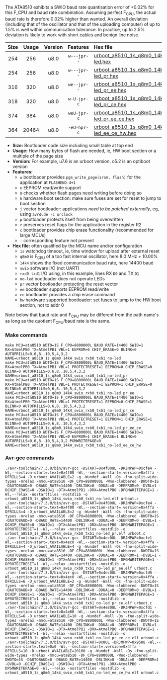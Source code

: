 The ATA8510 exhibits a SWIO baud rate quantisation error of +0.02% for this F_CPU and baud rate combination. Assuming perfect F<sub>CPU</sub>, the actual baud rate is therefore 0.02% higher than wanted. An overall deviation (including that of the oscillator and that of the uploading computer) of up to 1.5% is well within communication tolerance. In practice, up to 2.5% deviation is likely to work with short cables and benign line noise.

|Size|Usage|Version|Features|Hex file|
|:-:|:-:|:-:|:-:|:--|
|254|256|u8.0|`w---jpr--`|[urboot_a8510_1s_q8m0_14k4_swio_rxb0_txb1_no-led.hex](https://raw.githubusercontent.com/stefanrueger/urboot.hex/main/mcus/ata8510/watchdog_1_s/internal_oscillator_q%2B10.00%25/%2B8m000000_hz/%2B%2B14k4_baud/swio_rxb0_txb1/no-led/urboot_a8510_1s_q8m0_14k4_swio_rxb0_txb1_no-led.hex)|
|254|256|u8.0|`w---jpr--`|[urboot_a8510_1s_q8m0_14k4_swio_rxb0_txb1_no-led_pr.hex](https://raw.githubusercontent.com/stefanrueger/urboot.hex/main/mcus/ata8510/watchdog_1_s/internal_oscillator_q%2B10.00%25/%2B8m000000_hz/%2B%2B14k4_baud/swio_rxb0_txb1/no-led/urboot_a8510_1s_q8m0_14k4_swio_rxb0_txb1_no-led_pr.hex)|
|316|320|u8.0|`we--jpr--`|[urboot_a8510_1s_q8m0_14k4_swio_rxb0_txb1_no-led_pr_ee.hex](https://raw.githubusercontent.com/stefanrueger/urboot.hex/main/mcus/ata8510/watchdog_1_s/internal_oscillator_q%2B10.00%25/%2B8m000000_hz/%2B%2B14k4_baud/swio_rxb0_txb1/no-led/urboot_a8510_1s_q8m0_14k4_swio_rxb0_txb1_no-led_pr_ee.hex)|
|318|320|u8.0|`w-U-jpr-c`|[urboot_a8510_1s_q8m0_14k4_swio_rxb0_txb1_no-led_pr_ce.hex](https://raw.githubusercontent.com/stefanrueger/urboot.hex/main/mcus/ata8510/watchdog_1_s/internal_oscillator_q%2B10.00%25/%2B8m000000_hz/%2B%2B14k4_baud/swio_rxb0_txb1/no-led/urboot_a8510_1s_q8m0_14k4_swio_rxb0_txb1_no-led_pr_ce.hex)|
|374|384|u8.0|`weU-jpr-c`|[urboot_a8510_1s_q8m0_14k4_swio_rxb0_txb1_no-led_pr_ee_ce.hex](https://raw.githubusercontent.com/stefanrueger/urboot.hex/main/mcus/ata8510/watchdog_1_s/internal_oscillator_q%2B10.00%25/%2B8m000000_hz/%2B%2B14k4_baud/swio_rxb0_txb1/no-led/urboot_a8510_1s_q8m0_14k4_swio_rxb0_txb1_no-led_pr_ee_ce.hex)|
|364|20464|u8.0|`-eU-hpr-c`|[urboot_a8510_1s_q8m0_14k4_swio_rxb0_txb1_no-led_ee_ce_hw.hex](https://raw.githubusercontent.com/stefanrueger/urboot.hex/main/mcus/ata8510/watchdog_1_s/internal_oscillator_q%2B10.00%25/%2B8m000000_hz/%2B%2B14k4_baud/swio_rxb0_txb1/no-led/urboot_a8510_1s_q8m0_14k4_swio_rxb0_txb1_no-led_ee_ce_hw.hex)|

- **Size:** Bootloader code size including small table at top end
- **Usage:** How many bytes of flash are needed, ie, HW boot section or a multiple of the page size
- **Version:** For example, u7.6 is an urboot version, o5.2 is an optiboot version
- **Features:**
  + `w` bootloader provides `pgm_write_page(sram, flash)` for the application at `FLASHEND-4+1`
  + `e` EEPROM read/write support
  + `U` checks whether flash pages need writing before doing so
  + `h` hardware boot section: make sure fuses are set for reset to jump to boot section
  + `j` vector bootloader: applications *need to be patched externally*, eg, using `avrdude -c urclock`
  + `p` bootloader protects itself from being overwritten
  + `r` preserves reset flags for the application in the register R2
  + `c` bootloader provides chip erase functionality (recommended for large MCUs)
  + `-` corresponding feature not present
- **Hex file:** often qualified by the MCU name and/or configuration
  + `1s` watchdog timeout, ie, time window for upload after external reset
  + `q8m0` is F<sub>CPU</sub> of a too fast internal oscillator, here 8.0 MHz + 10.00%
  + `14k4` shows the fixed communication baud rate, here 14400 baud
  + `swio` software I/O (not UART)
  + `rxd0 txd1` I/O using, in this example, lines RX `D0` and TX `D1`
  + `no-led` bootloader does not operate LEDs
  + `pr` vector bootloader protecting the reset vector
  + `ee` bootloader supports EEPROM read/write
  + `ce` bootloader provides a chip erase command
  + `hw` hardware supported bootloader: set fuses to jump to the HW boot section, not to addr 0


Note below that baud rate and F<sub>CPU</sub> may be different from the path name's as long as the quotient F<sub>CPU</sub>/baud rate is the same.

### Make commands
```
make MCU=ata8510 WDTO=1S F_CPU=8800000L BAUD_RATE=14400 SWIO=1 RX=AtmelPB0 TX=AtmelPB1 VBL=1 EEPROM=0 CHIP_ERASE=0 BLINK=0 AUTOFRILLS=0,6,8..10,5,4,3,2 NAME=urboot_a8510_1s_q8m0_14k4_swio_rxb0_txb1_no-led
make MCU=ata8510 WDTO=1S F_CPU=8800000L BAUD_RATE=14400 SWIO=1 RX=AtmelPB0 TX=AtmelPB1 VBL=1 PROTECTRESET=1 EEPROM=0 CHIP_ERASE=0 BLINK=0 AUTOFRILLS=0,6,8..10,5,4,3,2 NAME=urboot_a8510_1s_q8m0_14k4_swio_rxb0_txb1_no-led_pr
make MCU=ata8510 WDTO=1S F_CPU=8800000L BAUD_RATE=14400 SWIO=1 RX=AtmelPB0 TX=AtmelPB1 VBL=1 PROTECTRESET=1 EEPROM=1 CHIP_ERASE=0 BLINK=0 AUTOFRILLS=0,6,8..10,5,4,3,2 NAME=urboot_a8510_1s_q8m0_14k4_swio_rxb0_txb1_no-led_pr_ee
make MCU=ata8510 WDTO=1S F_CPU=8800000L BAUD_RATE=14400 SWIO=1 RX=AtmelPB0 TX=AtmelPB1 VBL=1 PROTECTRESET=1 EEPROM=0 CHIP_ERASE=1 BLINK=0 AUTOFRILLS=0,6,8..10,5,4,3,2 NAME=urboot_a8510_1s_q8m0_14k4_swio_rxb0_txb1_no-led_pr_ce
make MCU=ata8510 WDTO=1S F_CPU=8800000L BAUD_RATE=14400 SWIO=1 RX=AtmelPB0 TX=AtmelPB1 VBL=1 PROTECTRESET=1 EEPROM=1 CHIP_ERASE=1 BLINK=0 AUTOFRILLS=0,6,8..10,5,4,3,2 NAME=urboot_a8510_1s_q8m0_14k4_swio_rxb0_txb1_no-led_pr_ee_ce
make MCU=ata8510 WDTO=1S F_CPU=8800000L BAUD_RATE=14400 SWIO=1 RX=AtmelPB0 TX=AtmelPB1 VBL=0 EEPROM=1 CHIP_ERASE=1 BLINK=0 AUTOFRILLS=0,6,8..10,5,4,3,2 PGMWRITEPAGE=0 NAME=urboot_a8510_1s_q8m0_14k4_swio_rxb0_txb1_no-led_ee_ce_hw
```

### Avr-gcc commands
```
./avr-toolchain/7.3.0/bin/avr-gcc -DSTART=0x4f00UL -DRJMPWP=0xcfe4 -Wl,--section-start=.text=0x4f00 -Wl,--section-start=.version=0x4ffa -DFRILLS=4 -D_urboot_AVAILABLE=2 -g -Wundef -Wall -Os -fno-split-wide-types -mrelax -mmcu=ata8510 -DF_CPU=8800000L -Wno-clobbered -DWDTO=1S -DAUTOBAUD=0 -DBAUD_RATE=14400 -DBLINK=0 -DDUAL=0 -DEEPROM=0 -DVBL=1 -DCHIP_ERASE=0 -DSWIO=1 -DTX=AtmelPB1 -DRX=AtmelPB0 -DPGMWRITEPAGE=1 -Wl,--relax -nostartfiles -nostdlib -o urboot_a8510_1s_q8m0_14k4_swio_rxb0_txb1_no-led.elf urboot.c
./avr-toolchain/7.3.0/bin/avr-gcc -DSTART=0x4f00UL -DRJMPWP=0xcfe4 -Wl,--section-start=.text=0x4f00 -Wl,--section-start=.version=0x4ffa -DFRILLS=4 -D_urboot_AVAILABLE=2 -g -Wundef -Wall -Os -fno-split-wide-types -mrelax -mmcu=ata8510 -DF_CPU=8800000L -Wno-clobbered -DWDTO=1S -DAUTOBAUD=0 -DBAUD_RATE=14400 -DBLINK=0 -DDUAL=0 -DEEPROM=0 -DVBL=1 -DCHIP_ERASE=0 -DSWIO=1 -DTX=AtmelPB1 -DRX=AtmelPB0 -DPGMWRITEPAGE=1 -DPROTECTRESET=1 -Wl,--relax -nostartfiles -nostdlib -o urboot_a8510_1s_q8m0_14k4_swio_rxb0_txb1_no-led_pr.elf urboot.c
./avr-toolchain/7.3.0/bin/avr-gcc -DSTART=0x4ec0UL -DRJMPWP=0xcfe1 -Wl,--section-start=.text=0x4ec0 -Wl,--section-start=.version=0x4ffa -DFRILLS=4 -D_urboot_AVAILABLE=4 -g -Wundef -Wall -Os -fno-split-wide-types -mrelax -mmcu=ata8510 -DF_CPU=8800000L -Wno-clobbered -DWDTO=1S -DAUTOBAUD=0 -DBAUD_RATE=14400 -DBLINK=0 -DDUAL=0 -DEEPROM=1 -DVBL=1 -DCHIP_ERASE=0 -DSWIO=1 -DTX=AtmelPB1 -DRX=AtmelPB0 -DPGMWRITEPAGE=1 -DPROTECTRESET=1 -Wl,--relax -nostartfiles -nostdlib -o urboot_a8510_1s_q8m0_14k4_swio_rxb0_txb1_no-led_pr_ee.elf urboot.c
./avr-toolchain/7.3.0/bin/avr-gcc -DSTART=0x4ec0UL -DRJMPWP=0xcfd5 -Wl,--section-start=.text=0x4ec0 -Wl,--section-start=.version=0x4ffa -DFRILLS=6 -D_urboot_AVAILABLE=2 -g -Wundef -Wall -Os -fno-split-wide-types -mrelax -mmcu=ata8510 -DF_CPU=8800000L -Wno-clobbered -DWDTO=1S -DAUTOBAUD=0 -DBAUD_RATE=14400 -DBLINK=0 -DDUAL=0 -DEEPROM=0 -DVBL=1 -DCHIP_ERASE=1 -DSWIO=1 -DTX=AtmelPB1 -DRX=AtmelPB0 -DPGMWRITEPAGE=1 -DPROTECTRESET=1 -Wl,--relax -nostartfiles -nostdlib -o urboot_a8510_1s_q8m0_14k4_swio_rxb0_txb1_no-led_pr_ce.elf urboot.c
./avr-toolchain/7.3.0/bin/avr-gcc -DSTART=0x4e80UL -DRJMPWP=0xcfd1 -Wl,--section-start=.text=0x4e80 -Wl,--section-start=.version=0x4ffa -DFRILLS=6 -D_urboot_AVAILABLE=10 -g -Wundef -Wall -Os -fno-split-wide-types -mrelax -mmcu=ata8510 -DF_CPU=8800000L -Wno-clobbered -DWDTO=1S -DAUTOBAUD=0 -DBAUD_RATE=14400 -DBLINK=0 -DDUAL=0 -DEEPROM=1 -DVBL=1 -DCHIP_ERASE=1 -DSWIO=1 -DTX=AtmelPB1 -DRX=AtmelPB0 -DPGMWRITEPAGE=1 -DPROTECTRESET=1 -Wl,--relax -nostartfiles -nostdlib -o urboot_a8510_1s_q8m0_14k4_swio_rxb0_txb1_no-led_pr_ee_ce.elf urboot.c
./avr-toolchain/7.3.0/bin/avr-gcc -DSTART=0x0UL -DRJMPWP=0x9508 -Wl,--section-start=.text=0x0 -Wl,--section-start=.version=0x4ffa -DFRILLS=10 -D_urboot_AVAILABLE=20100 -g -Wundef -Wall -Os -fno-split-wide-types -mrelax -mmcu=ata8510 -DF_CPU=8800000L -Wno-clobbered -DWDTO=1S -DAUTOBAUD=0 -DBAUD_RATE=14400 -DBLINK=0 -DDUAL=0 -DEEPROM=1 -DVBL=0 -DCHIP_ERASE=1 -DSWIO=1 -DTX=AtmelPB1 -DRX=AtmelPB0 -DPGMWRITEPAGE=0 -Wl,--relax -nostartfiles -nostdlib -o urboot_a8510_1s_q8m0_14k4_swio_rxb0_txb1_no-led_ee_ce_hw.elf urboot.c
```

